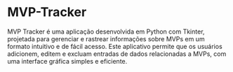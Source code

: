 # MVP-Tracker
MVP Tracker é uma aplicação desenvolvida em Python com Tkinter, projetada para gerenciar e rastrear informações sobre MVPs em um formato intuitivo e de fácil acesso. Este aplicativo permite que os usuários adicionem, editem e excluam entradas de dados relacionadas a MVPs, com uma interface gráfica simples e eficiente.
